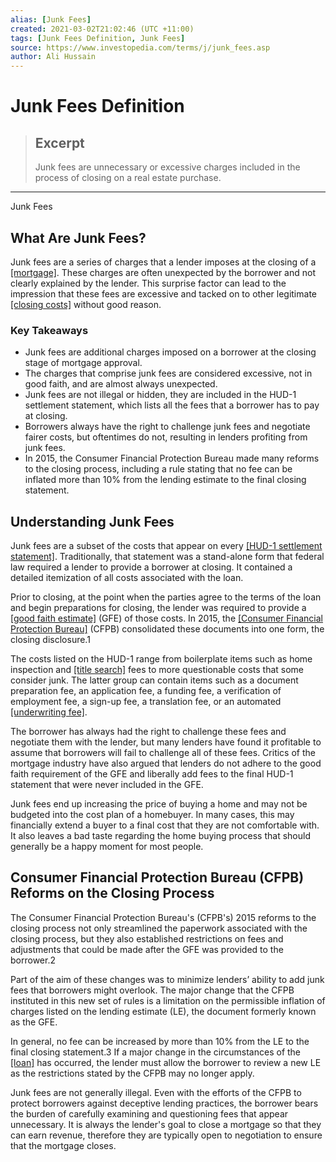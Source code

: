 ```yaml
---
alias: [Junk Fees]
created: 2021-03-02T21:02:46 (UTC +11:00)
tags: [Junk Fees Definition, Junk Fees]
source: https://www.investopedia.com/terms/j/junk_fees.asp
author: Ali Hussain
---
```


# Junk Fees Definition

> ## Excerpt
> Junk fees are unnecessary or excessive charges included in the process of closing on a real estate purchase.

---

Junk Fees
## What Are Junk Fees?

Junk fees are a series of charges that a lender imposes at the closing of a [[mortgage]](https://www.investopedia.com/terms/m/mortgage.asp). These charges are often unexpected by the borrower and not clearly explained by the lender. This surprise factor can lead to the impression that these fees are excessive and tacked on to other legitimate [[closing costs]](https://www.investopedia.com/terms/c/closingcosts.asp) without good reason.

### Key Takeaways

-   Junk fees are additional charges imposed on a borrower at the closing stage of mortgage approval.
-   The charges that comprise junk fees are considered excessive, not in good faith, and are almost always unexpected.
-   Junk fees are not illegal or hidden, they are included in the HUD-1 settlement statement, which lists all the fees that a borrower has to pay at closing.
-   Borrowers always have the right to challenge junk fees and negotiate fairer costs, but oftentimes do not, resulting in lenders profiting from junk fees.
-   In 2015, the Consumer Financial Protection Bureau made many reforms to the closing process, including a rule stating that no fee can be inflated more than 10% from the lending estimate to the final closing statement.

## Understanding Junk Fees

Junk fees are a subset of the costs that appear on every [[HUD-1 settlement statement]](https://www.investopedia.com/terms/h/hud-1.asp). Traditionally, that statement was a stand-alone form that federal law required a lender to provide a borrower at closing. It contained a detailed itemization of all costs associated with the loan.

Prior to closing, at the point when the parties agree to the terms of the loan and begin preparations for closing, the lender was required to provide a [[good faith estimate]](https://www.investopedia.com/terms/g/good_faith_estimate.asp) (GFE) of those costs. In 2015, the [[Consumer Financial Protection Bureau]](https://www.investopedia.com/terms/c/consumer-financial-protection-bureau-cfpb.asp) (CFPB) consolidated these documents into one form, the closing disclosure.1

The costs listed on the HUD-1 range from boilerplate items such as home inspection and [[title search]](https://www.investopedia.com/terms/t/titlesearch.asp) fees to more questionable costs that some consider junk. The latter group can contain items such as a document preparation fee, an application fee, a funding fee, a verification of employment fee, a sign-up fee, a translation fee, or an automated [[underwriting fee]](https://www.investopedia.com/terms/u/underwriting-fees.asp).

The borrower has always had the right to challenge these fees and negotiate them with the lender, but many lenders have found it profitable to assume that borrowers will fail to challenge all of these fees. Critics of the mortgage industry have also argued that lenders do not adhere to the good faith requirement of the GFE and liberally add fees to the final HUD-1 statement that were never included in the GFE.

Junk fees end up increasing the price of buying a home and may not be budgeted into the cost plan of a homebuyer. In many cases, this may financially extend a buyer to a final cost that they are not comfortable with. It also leaves a bad taste regarding the home buying process that should generally be a happy moment for most people.

## Consumer Financial Protection Bureau (CFPB) Reforms on the Closing Process

The Consumer Financial Protection Bureau's (CFPB's) 2015 reforms to the closing process not only streamlined the paperwork associated with the closing process, but they also established restrictions on fees and adjustments that could be made after the GFE was provided to the borrower.2

Part of the aim of these changes was to minimize lenders’ ability to add junk fees that borrowers might overlook. The major change that the CFPB instituted in this new set of rules is a limitation on the permissible inflation of charges listed on the lending estimate (LE), the document formerly known as the GFE.

In general, no fee can be increased by more than 10% from the LE to the final closing statement.3 If a major change in the circumstances of the [[loan]](https://www.investopedia.com/terms/l/loan.asp) has occurred, the lender must allow the borrower to review a new LE as the restrictions stated by the CFPB may no longer apply.

Junk fees are not generally illegal. Even with the efforts of the CFPB to protect borrowers against deceptive lending practices, the borrower bears the burden of carefully examining and questioning fees that appear unnecessary. It is always the lender's goal to close a mortgage so that they can earn revenue, therefore they are typically open to negotiation to ensure that the mortgage closes.

